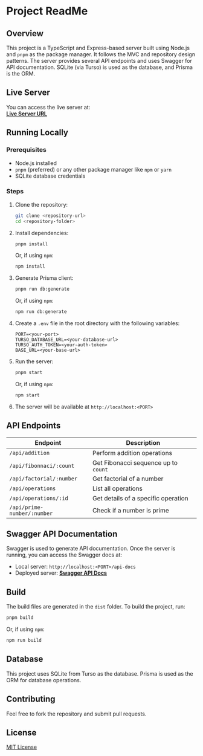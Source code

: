 # Project ReadMe

## Overview

This project is a TypeScript and Express-based server built using Node.js and `pnpm` as the package manager. It follows the MVC and repository design patterns. The server provides several API endpoints and uses Swagger for API documentation. SQLite (via Turso) is used as the database, and Prisma is the ORM.

## Live Server

You can access the live server at:  
**[Live Server URL](https://math-server-jwry.onrender.com)**

## Running Locally

### Prerequisites

- Node.js installed
- `pnpm` (preferred) or any other package manager like `npm` or `yarn`
- SQLite database credentials

### Steps

1. Clone the repository:

   ```bash
   git clone <repository-url>
   cd <repository-folder>
   ```

2. Install dependencies:

   ```bash
   pnpm install
   ```

   Or, if using `npm`:

   ```bash
   npm install
   ```

3. Generate Prisma client:

   ```bash
   pnpm run db:generate
   ```

   Or, if using `npm`:

   ```bash
   npm run db:generate
   ```

4. Create a `.env` file in the root directory with the following variables:

   ```env
   PORT=<your-port>
   TURSO_DATABASE_URL=<your-database-url>
   TURSO_AUTH_TOKEN=<your-auth-token>
   BASE_URL=<your-base-url>
   ```

5. Run the server:

   ```bash
   pnpm start
   ```

   Or, if using `npm`:

   ```bash
   npm start
   ```

6. The server will be available at `http://localhost:<PORT>`

## API Endpoints

| Endpoint                    | Description                          |
| --------------------------- | ------------------------------------ |
| `/api/addition`             | Perform addition operations          |
| `/api/fibonnaci/:count`     | Get Fibonacci sequence up to `count` |
| `/api/factorial/:number`    | Get factorial of a number            |
| `/api/operations`           | List all operations                  |
| `/api/operations/:id`       | Get details of a specific operation  |
| `/api/prime-number/:number` | Check if a number is prime           |

## Swagger API Documentation

Swagger is used to generate API documentation. Once the server is running, you can access the Swagger docs at:

- Local server: `http://localhost:<PORT>/api-docs`
- Deployed server: **[Swagger API Docs](https://math-server-jwry.onrender.com/api-docs)**

## Build

The build files are generated in the `dist` folder. To build the project, run:

```bash
pnpm build
```

Or, if using `npm`:

```bash
npm run build
```

## Database

This project uses SQLite from Turso as the database. Prisma is used as the ORM for database operations.

## Contributing

Feel free to fork the repository and submit pull requests.

## License

[MIT License](LICENSE)
